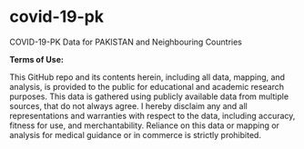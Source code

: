 # covid-19-pk
COVID-19-PK Data for PAKISTAN and Neighbouring Countries



<b>Terms of Use:</b><br>

This GitHub repo and its contents herein, including all data, mapping, and analysis, is provided to the public for educational and academic research purposes.  This data is gathered using  publicly available data from multiple sources, that do not always agree. 
I hereby disclaim any and all representations and warranties with respect to the data, including accuracy, fitness for use, and merchantability.  Reliance on this data or mapping or analysis for medical guidance or in commerce is strictly prohibited.
